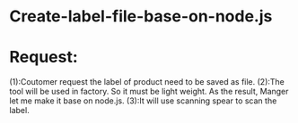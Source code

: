 # Create-label-file-base-on-node.js
<h1>Request:</h1>
      <a>(1):Coutomer request the label of product need to be saved as file.</a>
      (2):The tool will be used in factory. So it must be light weight. As the result, Manger let me make it base on node.js.
      (3):It will use scanning spear to scan the label. 
